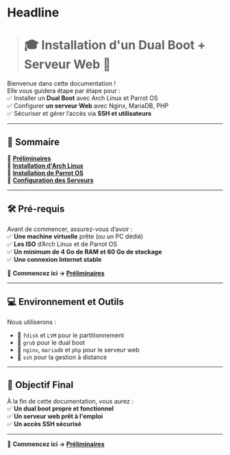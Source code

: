 # Headline

> # 🎓 Installation d'un Dual Boot + Serveur Web 🚀  

Bienvenue dans cette documentation !  
Elle vous guidera étape par étape pour :  
✅ Installer un **Dual Boot** avec Arch Linux et Parrot OS  
✅ Configurer **un serveur Web** avec Nginx, MariaDB, PHP  
✅ Sécuriser et gérer l’accès via **SSH et utilisateurs**  

---

## 📖 **Sommaire**  
📌 **[Préliminaires](pages/preliminaires/introduction.md)**  
📌 **[Installation d'Arch Linux](pages/arch/partition_disques.md)**  
📌 **[Installation de Parrot OS](pages/parrot/demarrer_iso.md)**  
📌 **[Configuration des Serveurs](pages/serveurs/installer_ssh.md)**  

---

## 🛠 **Pré-requis**  
Avant de commencer, assurez-vous d’avoir :  
✅ **Une machine virtuelle** prête (ou un PC dédié)  
✅ **Les ISO** d’Arch Linux et de Parrot OS  
✅ **Un minimum de 4 Go de RAM et 60 Go de stockage**  
✅ **Une connexion Internet stable**  

📌 **Commencez ici → [Préliminaires](pages/preliminaires/introduction.md)**

---

## 💻 **Environnement et Outils**  
Nous utiliserons :  
- 📌 `fdisk` et `LVM` pour le partitionnement  
- 📌 `grub` pour le dual boot  
- 📌 `nginx`, `mariadb` et `php` pour le serveur web  
- 📌 `ssh` pour la gestion à distance  

---

## 🏁 **Objectif Final**  
À la fin de cette documentation, vous aurez :  
✅ **Un dual boot propre et fonctionnel**  
✅ **Un serveur web prêt à l'emploi**  
✅ **Un accès SSH sécurisé**  

---

📌 **Commencez ici → [Préliminaires](pages/preliminaires/introduction.md)**  

